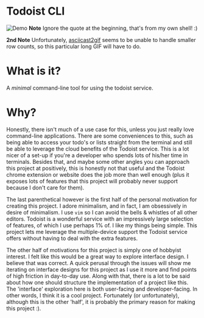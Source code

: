 # Todoist CLI

![Demo][demo gif]
**Note** Ignore the quote at the beginning, that's from my own shell! :)

**2nd Note** Unfortunately, [asciicast2gif][asciicast2gif] seems to be unable to handle smaller
row counts, so this particular long GIF will have to do.

# What is it?

A *minimal* command-line tool for using the todoist service.

# Why?

Honestly, there isn't much of a use case for this, unless you just really love
command-line applications. There are some conveniences to this, such as being
able to access your todo's or lists straight from the terminal and still be
able to leverage the cloud benefits of the Todoist service. This is a lot nicer
of a set-up if you're a developer who spends lots of his/her time in terminals.
Besides that, and maybe some other angles you can approach this project at
positively, this is honestly not that useful and the Todoist chrome extension
or website does the job more than well enough (plus it exposes lots of features
that this project will probably never support because I don't care for them).

The last parenthetical however is the first half of the personal motivation for
creating this project. I adore minimalism, and in fact, I am obsessively in
desire of minimalism. I use `vim` so I can avoid the bells & whistles of all
other editors. Todoist is a wonderful service with an impressively large
selection of features, of which I use perhaps 1% of. I like my things being
simple. This project lets me leverage the multiple-device support the Todoist
service offers without having to deal with the extra features.

The other half of motivations for this project is simply one of hobbyist
interest. I felt like this would be a great way to explore interface design. I
believe that was correct. A quick perusal through the issues will show me
iterating on interface designs for this project as I use it more and find
points of high friction in day-to-day use. Along with that, there is a lot to
be said about how one should structure the implementation of a project like
this. The 'interface' exploration here is both user-facing and developer-facing.
In other words, I think it is a cool project. Fortunately (or unfortunately),
although this is the other 'half', it is probably the primary reason for making
this project :).

[demo gif]: https://imgur.com/xm9UrjD.gif
[asciicast2gif]: https://github.com/asciinema/asciicast2gif
